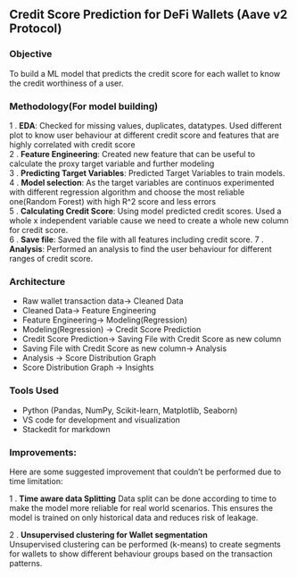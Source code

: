 ﻿
## Credit Score Prediction for DeFi Wallets (Aave v2 Protocol)

>
### Objective

To build a ML model that predicts the credit score for each wallet to know the credit worthiness of a user.


### Methodology(For model building)

1 .  **EDA**: Checked for missing values, duplicates, datatypes. Used different plot to know user behaviour at different credit score and features that are highly correlated with credit score    
2 .  **Feature Engineering**: Created new feature that can be useful to calculate the proxy target variable and further modeling    
3 .  **Predicting Target Variables**: Predicted Target Variables to train models.    
4 .  **Model selection**: As the target variables are continuos experimented with different regression algorithm and choose the most reliable one(Random Forest) with high R^2 score and less errors    
5 .  **Calculating Credit Score**: Using model predicted credit scores. Used a whole x independent variable cause we need to create a whole new column for credit score.    
6 .  **Save file**: Saved the file with all features including credit score. 
7 .   **Analysis**: Performed an analysis to find the user behaviour for different ranges of credit score.
    

### Architecture

-   Raw wallet transaction data→ Cleaned Data    
-   Cleaned Data→ Feature Engineering    
-   Feature Engineering→ Modeling(Regression)
-   Modeling(Regression) → Credit Score Prediction    
-   Credit Score Prediction→ Saving File with Credit Score as new column    
-   Saving File with Credit Score as new column→ Analysis    
-   Analysis → Score Distribution Graph    
-   Score Distribution Graph → Insights
    

### Tools Used

-   Python (Pandas, NumPy, Scikit-learn, Matplotlib, Seaborn)
-   VS code for development and visualization
-   Stackedit for markdown
    

### Improvements:

Here are some suggested improvement that couldn’t be performed due to time limitation:

1 .   **Time aware data Splitting**
Data split can be done according to time to make the model more reliable for real world scenarios. This ensures the model is trained on only historical data and reduces risk of leakage.

2 .    **Unsupervised clustering for Wallet segmentation**  
Unsupervised clustering can be performed (k-means) to create segments for wallets to show different behaviour groups based on the transaction patterns.
